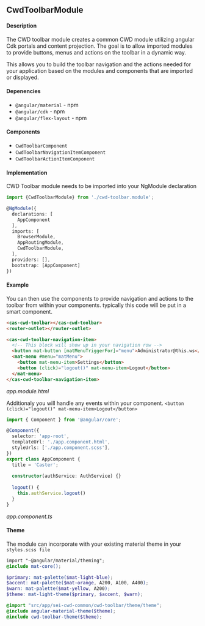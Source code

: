 ## CwdToolbarModule

#### Description
The CWD toolbar module creates a common CWD module utilizing angular Cdk portals and content projection.
The goal is to allow imported modules to provide buttons, menus and actions on the toolbar in a dynamic
way.

This allows you to build the toolbar navigation and the actions needed for your application based on the modules
and components that are imported or displayed. 

#### Depenencies
- `@angular/material` - npm
- `@angular/cdk` - npm
- `@angular/flex-layout` - npm

#### Components
- `CwdToolbarComponent`
- `CwdToolbarNavigationItemComponent`
- `CwdToolbarActionItemComponent`



#### Implementation
CWD Toolbar module needs to be imported into your NgModule declaration
```typescript
import {CwdToolbarModule} from './cwd-toolbar.module'; 

@NgModule({
  declarations: [
    AppComponent
  ],
  imports: [
    BrowserModule,
    AppRoutingModule,
    CwdToolbarModule,
  ],
  providers: [],
  bootstrap: [AppComponent]
})
````
#### Example 
You can then use the components to provide navigation and actions to the toolbar from within your components. typically this code 
will be put in a smart component. 

```html
<cas-cwd-toolbar></cas-cwd-toolbar>
<router-outlet></router-outlet>

<cas-cwd-toolbar-navigation-item>
  <!-- This block will show up in your navigation row -->
  <button mat-button [matMenuTriggerFor]="menu">Administrator@this.ws</button>
  <mat-menu #menu="matMenu">
    <button mat-menu-item>Settings</button>
    <button (click)="logout()" mat-menu-item>Logout</button>
  </mat-menu>
</cas-cwd-toolbar-navigation-item>

```
*app.module.html*



Additionaly you will handle any events within your component.
`<button (click)="logout()" mat-menu-item>Logout</button>`
```typescript
import { Component } from '@angular/core';

@Component({
  selector: 'app-root',
  templateUrl: './app.component.html',
  styleUrls: ['./app.component.scss'],
})
export class AppComponent {
  title = 'Caster';
  
  constructor(authService: AuthService) {}
  
  logout() {
    this.authService.logout()
  }
}
```
*app.component.ts*

#### Theme
 The module can incorporate with your existing material theme in your `styles.scss file`
 
 ```scss
 import "~@angular/material/theming";
 @include mat-core();
 
 $primary: mat-palette($mat-light-blue);
 $accent: mat-palette($mat-orange, A200, A100, A400);
 $warn: mat-palette($mat-yellow, A200);
 $theme: mat-light-theme($primary, $accent, $warn);
 
 @import "src/app/sei-cwd-common/cwd-toolbar/theme/theme";
 @include angular-material-theme($theme);
 @include cwd-toolbar-theme($theme);
 ``` 


